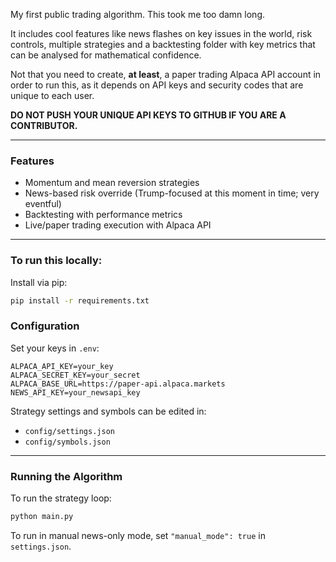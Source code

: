 My first public trading algorithm. This took me too damn long. 

It includes cool features like news flashes on key issues in the world, risk controls, multiple strategies and a backtesting folder with key metrics that can be analysed for mathematical confidence. 

Not that you need to create, **at least**, a paper trading Alpaca API account in order to run this, as it depends on API keys and security codes that are unique to each user. 

**DO NOT PUSH YOUR UNIQUE API KEYS TO GITHUB IF YOU ARE A CONTRIBUTOR.**

---

### Features

- Momentum and mean reversion strategies
- News-based risk override (Trump-focused at this moment in time; very eventful)
- Backtesting with performance metrics
- Live/paper trading execution with Alpaca API

---

### To run this locally:

Install via pip:

```bash
pip install -r requirements.txt
```

### Configuration

Set your keys in `.env`:

```
ALPACA_API_KEY=your_key
ALPACA_SECRET_KEY=your_secret
ALPACA_BASE_URL=https://paper-api.alpaca.markets
NEWS_API_KEY=your_newsapi_key
```

Strategy settings and symbols can be edited in:

- `config/settings.json`
- `config/symbols.json`

---

### Running the Algorithm

To run the strategy loop:

```bash
python main.py
```

To run in manual news-only mode, set `"manual_mode": true` in `settings.json`.
